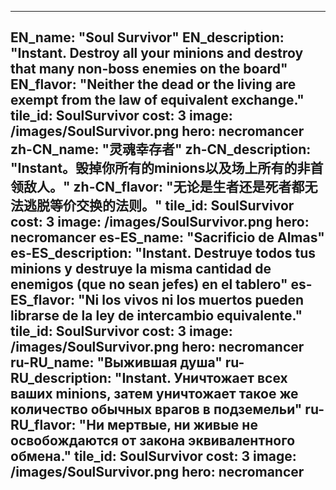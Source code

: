 ---

EN_name: "Soul Survivor"
EN_description: "Instant. Destroy all your minions and destroy that many non-boss enemies on the board"
EN_flavor: "Neither the dead or the living are exempt from the law of equivalent exchange."
tile_id: SoulSurvivor
cost: 3
image: /images/SoulSurvivor.png
hero: necromancer
zh-CN_name: "灵魂幸存者"
zh-CN_description: "Instant。毁掉你所有的minions以及场上所有的非首领敌人。"
zh-CN_flavor: "无论是生者还是死者都无法逃脱等价交换的法则。"
tile_id: SoulSurvivor
cost: 3
image: /images/SoulSurvivor.png
hero: necromancer
es-ES_name: "Sacrificio de Almas"
es-ES_description: "Instant. Destruye todos tus minions y destruye la misma cantidad de enemigos (que no sean jefes) en el tablero"
es-ES_flavor: "Ni los vivos ni los muertos pueden librarse de la ley de intercambio equivalente."
tile_id: SoulSurvivor
cost: 3
image: /images/SoulSurvivor.png
hero: necromancer
ru-RU_name: "Выжившая душа"
ru-RU_description: "Instant. Уничтожает всех ваших minions, затем уничтожает такое же количество обычных врагов в подземельи"
ru-RU_flavor: "Ни мертвые, ни живые не освобождаются от закона эквивалентного обмена."
tile_id: SoulSurvivor
cost: 3
image: /images/SoulSurvivor.png
hero: necromancer
---